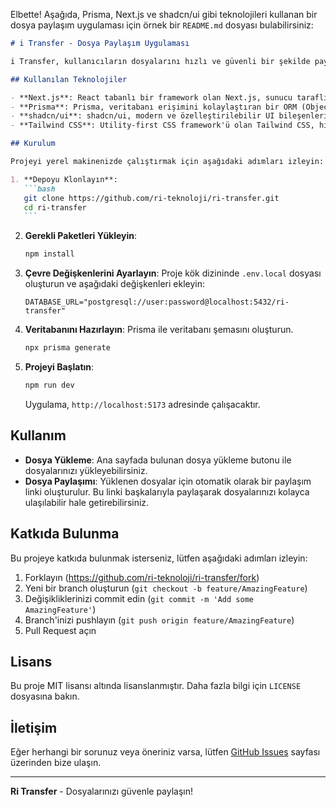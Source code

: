 Elbette! Aşağıda, Prisma, Next.js ve shadcn/ui gibi teknolojileri kullanan bir dosya paylaşım uygulaması için örnek bir `README.md` dosyası bulabilirsiniz:

````markdown
# i Transfer - Dosya Paylaşım Uygulaması

i Transfer, kullanıcıların dosyalarını hızlı ve güvenli bir şekilde paylaşmalarını sağlayan bir dosya paylaşım uygulamasıdır. Bu proje, modern web teknolojileri kullanılarak geliştirilmiştir ve kullanıcı dostu bir arayüz sunar.

## Kullanılan Teknolojiler

- **Next.js**: React tabanlı bir framework olan Next.js, sunucu taraflı render (SSR) ve statik site oluşturma (SSG) gibi özellikleriyle hızlı ve optimize edilmiş bir kullanıcı deneyimi sunar.
- **Prisma**: Prisma, veritabanı erişimini kolaylaştıran bir ORM (Object-Relational Mapping) aracıdır. Bu projede PostgreSQL ile birlikte kullanılmıştır.
- **shadcn/ui**: shadcn/ui, modern ve özelleştirilebilir UI bileşenleri sunan bir kütüphanedir. Bu projede kullanıcı arayüzü oluşturmak için kullanılmıştır.
- **Tailwind CSS**: Utility-first CSS framework'ü olan Tailwind CSS, hızlı ve responsive arayüzler oluşturmak için kullanılmıştır.

## Kurulum

Projeyi yerel makinenizde çalıştırmak için aşağıdaki adımları izleyin:

1. **Depoyu Klonlayın**:
   ```bash
   git clone https://github.com/ri-teknoloji/ri-transfer.git
   cd ri-transfer
   ```
````

2. **Gerekli Paketleri Yükleyin**:

   ```bash
   npm install
   ```

3. **Çevre Değişkenlerini Ayarlayın**:
   Proje kök dizininde `.env.local` dosyası oluşturun ve aşağıdaki değişkenleri ekleyin:

   ```env
   DATABASE_URL="postgresql://user:password@localhost:5432/ri-transfer"
   ```

4. **Veritabanını Hazırlayın**:
   Prisma ile veritabanı şemasını oluşturun.

   ```bash
   npx prisma generate
   ```

5. **Projeyi Başlatın**:

   ```bash
   npm run dev
   ```

   Uygulama, `http://localhost:5173` adresinde çalışacaktır.

## Kullanım

- **Dosya Yükleme**: Ana sayfada bulunan dosya yükleme butonu ile dosyalarınızı yükleyebilirsiniz.
- **Dosya Paylaşımı**: Yüklenen dosyalar için otomatik olarak bir paylaşım linki oluşturulur. Bu linki başkalarıyla paylaşarak dosyalarınızı kolayca ulaşılabilir hale getirebilirsiniz.

## Katkıda Bulunma

Bu projeye katkıda bulunmak isterseniz, lütfen aşağıdaki adımları izleyin:

1. Forklayın (https://github.com/ri-teknoloji/ri-transfer/fork)
2. Yeni bir branch oluşturun (`git checkout -b feature/AmazingFeature`)
3. Değişikliklerinizi commit edin (`git commit -m 'Add some AmazingFeature'`)
4. Branch'inizi pushlayın (`git push origin feature/AmazingFeature`)
5. Pull Request açın

## Lisans

Bu proje MIT lisansı altında lisanslanmıştır. Daha fazla bilgi için `LICENSE` dosyasına bakın.

## İletişim

Eğer herhangi bir sorunuz veya öneriniz varsa, lütfen [GitHub Issues](https://github.com/ri-teknoloji/ri-transfer/issues) sayfası üzerinden bize ulaşın.

---

**Ri Transfer** - Dosyalarınızı güvenle paylaşın!
